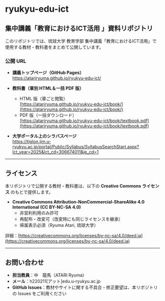 # ryukyu-edu-ict

## 集中講義「教育におけるICT活用 」資料リポジトリ

このリポジトリでは、琉球大学 教育学部 集中講義「教育におけるICT活用」で使用する教材・教科書をまとめて公開しています。

### 公開 URL

- **講義トップページ（GitHub Pages）**  
  <https://atariryuma.github.io/ryukyu-edu-ict/>

- **教科書（章別 HTML＆一括 PDF 版）**  
  - HTML 版（章ごと閲覧）  
    [https://atariryuma.github.io/ryukyu-edu-ict/book/](https://atariryuma.github.io/ryukyu-edu-ict/book/)  
  - PDF 版（一括ダウンロード）  
    [https://atariryuma.github.io/ryukyu-edu-ict/book/textbook.pdf](https://atariryuma.github.io/ryukyu-edu-ict/book/textbook.pdf)

- **大学ポータル上のシラバスページ**  
  <https://tiglon.jim.u-ryukyu.ac.jp/portal/Public/Syllabus/SyllabusSearchStart.aspx?lct_year=2025&lct_cd=306674011&je_cd=1>

---

## ライセンス

本リポジトリで公開する教材・教科書は、以下の **Creative Commons ライセンス** のもとで提供します。  

- **Creative Commons Attribution-NonCommercial-ShareAlike 4.0 International (CC BY-NC-SA 4.0)**  
  - 非営利利用のみ許可  
  - 再配布・改変可（改変時にも同じライセンスを継承）  
  - 帰属表示必須（Ryuma Atari, 琉球大学）

詳細：[https://creativecommons.org/licenses/by-nc-sa/4.0/deed.ja](https://creativecommons.org/licenses/by-nc-sa/4.0/deed.ja)

---

## お問い合わせ

- **担当教員**：中　龍馬（ATARI Ryuma）  
- **メール**：h220211[アット]edu.u-ryukyu.ac.jp  
- **GitHub Issues**：教材やサイトに関する不具合・修正要望は、本リポジトリの Issues をご利用ください
